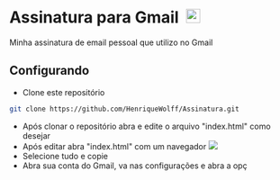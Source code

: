 <h1>Assinatura para Gmail &nbsp;<img width="25" src="https://user-images.githubusercontent.com/5141132/50740364-7ea80880-1217-11e9-8faf-2348e31beedd.png"></h1>
Minha assinatura de email pessoal que utilizo no Gmail

## Configurando

- Clone este repositório
```sh
git clone https://github.com/HenriqueWolff/Assinatura.git
```

- Após clonar o repositório abra e edite o arquivo "index.html" como desejar
- Após editar abra "index.html" com um navegador <img src="https://user-images.githubusercontent.com/79487966/198859707-1bbe92e5-949c-45ee-bd70-e3a46cd2ea40.png">
- Selecione tudo e copie <img scr="https://user-images.githubusercontent.com/79487966/198859765-3c3cbf06-2d7c-48bc-b8db-fcfa8e63e726.png">
- Abra sua conta do Gmail, va nas configurações e abra a opç
